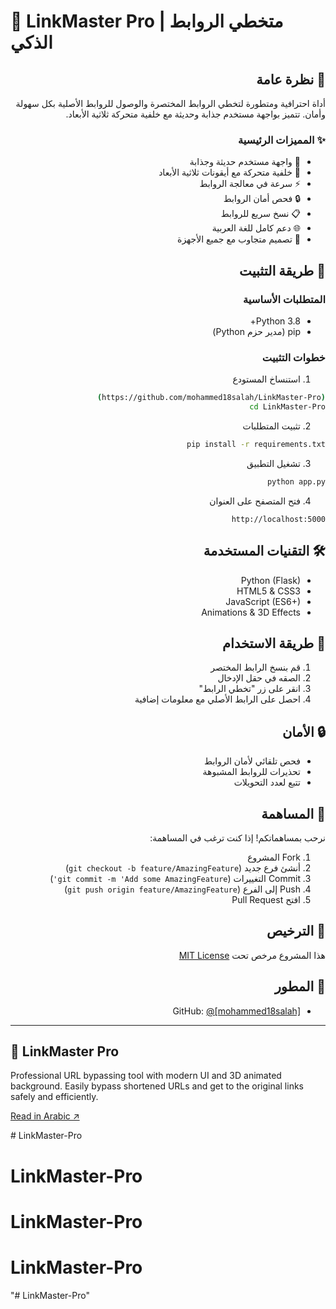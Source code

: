 # 🔗 LinkMaster Pro | متخطي الروابط الذكي

<div dir="rtl">

## 🌟 نظرة عامة
أداة احترافية ومتطورة لتخطي الروابط المختصرة والوصول للروابط الأصلية بكل سهولة وأمان. تتميز بواجهة مستخدم جذابة وحديثة مع خلفية متحركة ثلاثية الأبعاد.

### ✨ المميزات الرئيسية
- 🎨 واجهة مستخدم حديثة وجذابة
- 🌟 خلفية متحركة مع أيقونات ثلاثية الأبعاد
- ⚡ سرعة في معالجة الروابط
- 🔒 فحص أمان الروابط
- 📋 نسخ سريع للروابط
- 🌐 دعم كامل للغة العربية
- 📱 تصميم متجاوب مع جميع الأجهزة

## 🚀 طريقة التثبيت

### المتطلبات الأساسية
- Python 3.8+
- pip (مدير حزم Python)

### خطوات التثبيت

1. استنساخ المستودع
```bash
(https://github.com/mohammed18salah/LinkMaster-Pro)
cd LinkMaster-Pro
```

2. تثبيت المتطلبات
```bash
pip install -r requirements.txt
```

3. تشغيل التطبيق
```bash
python app.py
```

4. فتح المتصفح على العنوان
```
http://localhost:5000
```

## 🛠️ التقنيات المستخدمة
- Python (Flask)
- HTML5 & CSS3
- JavaScript (ES6+)
- Animations & 3D Effects

## 📝 طريقة الاستخدام
1. قم بنسخ الرابط المختصر
2. الصقه في حقل الإدخال
3. انقر على زر "تخطي الرابط"
4. احصل على الرابط الأصلي مع معلومات إضافية

## 🔒 الأمان
- فحص تلقائي لأمان الروابط
- تحذيرات للروابط المشبوهة
- تتبع لعدد التحويلات

## 🤝 المساهمة
نرحب بمساهماتكم! إذا كنت ترغب في المساهمة:
1. Fork المشروع
2. أنشئ فرع جديد (`git checkout -b feature/AmazingFeature`)
3. Commit التغييرات (`git commit -m 'Add some AmazingFeature'`)
4. Push إلى الفرع (`git push origin feature/AmazingFeature`)
5. افتح Pull Request

## 📄 الترخيص
هذا المشروع مرخص تحت [MIT License](LICENSE)

## 👤 المطور
- GitHub: [@[mohammed18salah]](hhttps://github.com/mohammed18salah)

</div>

---

<div dir="ltr">

## 🌟 LinkMaster Pro

Professional URL bypassing tool with modern UI and 3D animated background. Easily bypass shortened URLs and get to the original links safely and efficiently.

[Read in Arabic ↗️](#linkmaster-pro--متخطي-الروابط-الذكي)

</div># LinkMaster-Pro

# LinkMaster-Pro

# LinkMaster-Pro

# LinkMaster-Pro

"# LinkMaster-Pro" 
